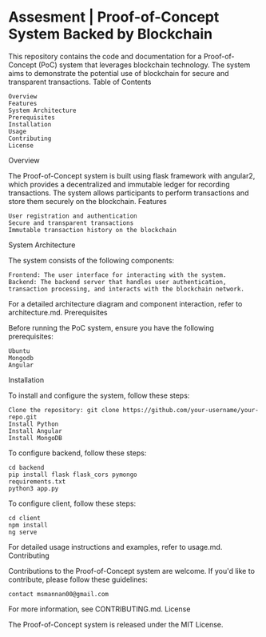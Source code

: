 <h1>Assesment | Proof-of-Concept System Backed by Blockchain</h1>

This repository contains the code and documentation for a Proof-of-Concept (PoC) system that leverages blockchain technology. The system aims to demonstrate the potential use of blockchain for secure and transparent transactions.
Table of Contents

    Overview
    Features
    System Architecture
    Prerequisites
    Installation
    Usage
    Contributing
    License

Overview

The Proof-of-Concept system is built using flask framework with angular2, which provides a decentralized and immutable ledger for recording transactions. The system allows participants to perform transactions and store them securely on the blockchain.
Features

    User registration and authentication
    Secure and transparent transactions
    Immutable transaction history on the blockchain

System Architecture

The system consists of the following components:

    Frontend: The user interface for interacting with the system.
    Backend: The backend server that handles user authentication, transaction processing, and interacts with the blockchain network.

For a detailed architecture diagram and component interaction, refer to architecture.md.
Prerequisites

Before running the PoC system, ensure you have the following prerequisites:

    Ubuntu
    Mongodb
    Angular

Installation

To install and configure the system, follow these steps:

    Clone the repository: git clone https://github.com/your-username/your-repo.git
    Install Python
    Install Angular
    Install MongoDB

To configure backend, follow these steps:

    cd backend
    pip install flask flask_cors pymongo
    requirements.txt
    python3 app.py

To configure client, follow these steps:

    cd client
    npm install
    ng serve

For detailed usage instructions and examples, refer to usage.md.
Contributing

Contributions to the Proof-of-Concept system are welcome. If you'd like to contribute, please follow these guidelines:

    contact msmannan00@gmail.com

For more information, see CONTRIBUTING.md.
License

The Proof-of-Concept system is released under the MIT License.
